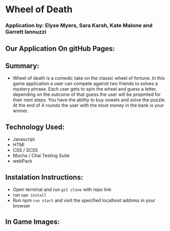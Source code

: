 # Wheel of Death 

### Application by: Elyse Myers, Sara Karsh, Kate Malone and Garrett Iannuzzi

## Our Application On gitHub Pages: 

## Summary:

  - Wheel of death is a comedic take on the classic wheel of fortune. In this game application a user can compete against two friends to solves a mystery phrase. Each user gets to spin the wheel and guess a letter, depending on the outcome of that guess the user will be propmted for their next steps. You have the ability to buy vowels and solve the puzzle. At the end of 4 rounds the user with the most money in the bank is your winner. 

## Technology Used:
  
  - Javascript 
  - HTMl
  - CSS / SCSS
  - Mocha / Chai Testing Suite
  - webPack 
  
## Instalation Instructions: 
  - Open terminal and run  `git clone` with repo link
  - run `npm install`
  - Run npm `run start` and visit the specified localhost address in your browser

## In Game Images: 
